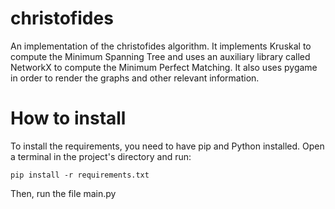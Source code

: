 # christofides
An implementation of the christofides algorithm. It implements Kruskal to compute the Minimum Spanning Tree and uses an auxiliary library called NetworkX to compute the Minimum Perfect Matching. It also uses pygame in order to render the graphs and other relevant information.

# How to install

To install the requirements, you need to have pip and Python installed. Open a terminal in the project's directory and run:
```
pip install -r requirements.txt
```

Then, run the file main.py
